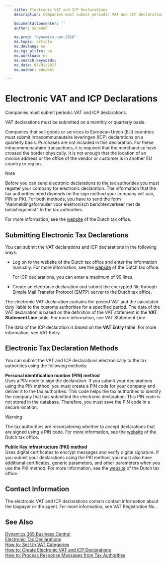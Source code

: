 ```yaml
---
    title: Electronic VAT and ICP Declarations
    description: Companies must submit periodic VAT and ICP declarations.

    documentationcenter: ''
    author: SorenGP

    ms.prod: "dynamics-nav-2018"
    ms.topic: article
    ms.devlang: na
    ms.tgt_pltfrm: na
    ms.workload: na
    ms.search.keywords:
    ms.date: 07/01/2017
    ms.author: edupont

---
```

# Electronic VAT and ICP Declarations
Companies must submit periodic VAT and ICP declarations.  

VAT declarations must be submitted on a monthly or quarterly basis.  

Companies that sell goods or services to European Union (EU) countries must submit Intracommunautaire leveringen (ICP) declarations on a quarterly basis. Purchases are not included in this declaration. For these intracommunautaire transactions, it is required that the merchandise have crossed the border physically. It is not enough that the location of an invoice address or the office of the vendor or customer is in another EU country or region.  

> [!NOTE]  
>  Before you can send electronic declarations to the tax authorities you must register your company for electronic declaration. The information that the tax authorities need depends on the sign method your company will use, PIN or PKI. For both methods, you have to send the form "Aanmeldingsformulier voor elektronisch berichtenverkeer met de belastingdienst" to the tax authorities.  
>   
>  For more information, see the [website](https://go.microsoft.com/fwlink/?LinkID=223151) of the Dutch tax office.  

## Submitting Electronic Tax Declarations  
You can submit the VAT declarations and ICP declarations in the following ways:  

- Log on to the website of the Dutch tax office and enter the information manually. For more information, see the [website](https://go.microsoft.com/fwlink/?LinkID=223151) of the Dutch tax office.  

    For ICP declarations, you can enter a maximum of 99 lines.  

- Create an electronic declaration and submit the encrypted file through Simple Mail Transfer Protocol (SMTP) server to the Dutch tax office.  

The electronic VAT declaration contains the posted VAT and the calculated duty liable to the customs authorities for a specified period. The data of the VAT declaration is based on the definition of the VAT statement in the **VAT Statement Line** table. For more information, see VAT Statement Line.  

The data of the ICP declaration is based on the **VAT Entry** table. For more information, see VAT Entry.  

## Electronic Tax Declaration Methods  
You can submit the VAT and ICP declarations electronically to the tax authorities using the following methods:  

**Personal identification number (PIN) method**  
 Uses a PIN code to sign the declaration. If you submit your declarations using the PIN method, you must create a PIN code for your company and deliver it to the tax authorities. This code helps the tax authorities to identify the company that has submitted the electronic declaration. This PIN code is not stored in the database. Therefore, you must save the PIN code in a secure location.  

> [!WARNING]  
>  The tax authorities are reconsidering whether to accept declarations that are signed using a PIN code. For more information, see the [website](https://go.microsoft.com/fwlink/?LinkID=223151) of the Dutch tax office.  

**Public Key Infrastructure (PKI) method**  
 Uses digital certificates to encrypt messages and verify digital signature. If you submit your declarations using the PKI method, you must also have additional certificates, generic parameters, and other parameters when you use the PKI method. For more information, see the [website](https://go.microsoft.com/fwlink/?LinkID=223151) of the Dutch tax office.  

## Contact Information  
The electronic VAT and ICP declarations contain contact information about the taxpayer or the agent. For more information, see VAT Registration No..  

## See Also
[Dynamics 365 Business Central](https://docs.microsoft.com/dynamics365/business-central/)  
[Electronic Tax Declarations](electronic-tax-declarations.md)   
 [How to: Set Up VAT Categories](how-to-set-up-vat-categories.md)   
 [How to: Create Electronic VAT and ICP Declarations](how-to-create-electronic-vat-and-icp-declarations.md)   
 [How to: Process Response Messages from Tax Authorities](how-to-process-response-messages-from-tax-authorities.md)
